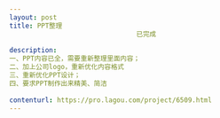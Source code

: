 ```yaml
---                
layout: post       
title: PPT整理
                                已完成
           
description: 
一、PPT内容已全，需要重新整理里面内容；
二、加上公司logo，重新优化内容格式
三、重新优化PPT设计；
四、要求PPT制作出来精美、简洁
     
contenturl: https://pro.lagou.com/project/6509.html      
---                 
```

